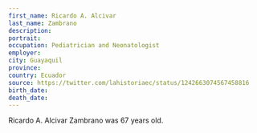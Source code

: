 ```yaml
---
first_name: Ricardo A. Alcivar
last_name: Zambrano
description: 
portrait: 
occupation: Pediatrician and Neonatologist
employer: 
city: Guayaquil
province: 
country: Ecuador
source: https://twitter.com/lahistoriaec/status/1242663074567458816
birth_date: 
death_date: 
---
```


Ricardo A. Alcivar Zambrano was 67 years old.